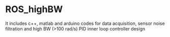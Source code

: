 # ROS_highBW
It includes c++, matlab and arduino codes for data acquisition, sensor noise filtration and high BW (>100 rad/s) PID inner loop controller design
